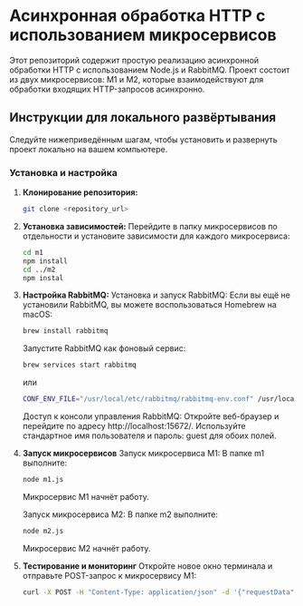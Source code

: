 # Асинхронная обработка HTTP с использованием микросервисов

Этот репозиторий содержит простую реализацию асинхронной обработки HTTP с использованием Node.js и RabbitMQ. Проект состоит из двух микросервисов: M1 и M2, которые взаимодействуют для обработки входящих HTTP-запросов асинхронно.

## Инструкции для локального развёртывания

Следуйте нижеприведённым шагам, чтобы установить и развернуть проект локально на вашем компьютере.

### Установка и настройка

1. **Клонирование репозитория:**

   ```bash
   git clone <repository_url>

2. **Установка зависимостей:**
    Перейдите в папку микросервисов по отдельности и установите зависимости для каждого микросервиса:

    ```bash
    cd m1
    npm install
    cd ../m2
    npm instal

3. **Настройка RabbitMQ:**
    Установка и запуск RabbitMQ:
    Если вы ещё не установили RabbitMQ, вы можете воспользоваться Homebrew на macOS:

    ```bash
    brew install rabbitmq
    ```
    Запустите RabbitMQ как фоновый сервис:
    ```bash
    brew services start rabbitmq
    ```
    или
    ```bash
    CONF_ENV_FILE="/usr/local/etc/rabbitmq/rabbitmq-env.conf" /usr/local/opt/rabbitmq/sbin/rabbitmq-server
    ```

    Доступ к консоли управления RabbitMQ:
    Откройте веб-браузер и перейдите по адресу http://localhost:15672/. Используйте стандартное имя пользователя и пароль: guest для обоих полей.

4. **Запуск микросервисов**
    Запуск микросервиса M1:
    В папке m1 выполните:

    ```bash
    node m1.js
    ```
    Микросервис M1 начнёт работу.

    Запуск микросервиса M2:
    В папке m2 выполните:

    ```bash
    node m2.js
    ```

    Микросервис M2 начнёт работу.
5. **Тестирование и мониторинг**
    Откройте новое окно терминала и отправьте POST-запрос к микросервису M1:

    ```bash
    curl -X POST -H "Content-Type: application/json" -d '{"requestData": "Data to Process"}' http://127.0.0.1:3000/process